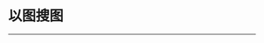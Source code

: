 
  # 以图搜图
  ---

  <Common-LinkList :linkList='{"name":"以图搜图","item":[{"link":"https://www.taobao.com/","icon":"https://www.taobao.com/favicon.ico","text":"淘宝-以图搜图"},{"link":"https://www.google.com/imghp","icon":"/aLinks/logo.png","text":"google识图"},{"link":"https://tineye.com/","icon":"/aLinks/logo.png","text":"TinEye"},{"link":"http://image.baidu.com/?fr=shitu","icon":"http://image.baidu.com/favicon.ico","text":"百度识图"},{"link":"http://st.so.com/","icon":"http://st.so.com/favicon.ico","text":"360识图"},{"link":"https://pic.sogou.com/","icon":"https://pic.sogou.com/favicon.ico","text":"搜狗识图"},{"link":"https://yandex.com/images/","icon":"https://yandex.com/favicon.ico","text":"yandex搜图"},{"link":"http://iqdb.org/","icon":"http://iqdb.org/favicon.ico","text":"iqdb"},{"link":"https://saucenao.com/","icon":"https://saucenao.com/favicon.ico","text":"SauceNAO"},{"link":"https://ascii2d.net/","icon":"https://ascii2d.net/favicon.ico","text":"二次元画像检索"},{"link":"https://trace.moe/","icon":"/aLinks/logo.png","text":"whatanime"},{"link":"https://chrome.google.com/webstore/detail/noobox-search-by-image/kidibbfcblfbbafhnlanccjjdehoahep","icon":"/aLinks/logo.png","text":"二箱-以图搜图扩展"}]}'/>
  